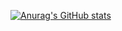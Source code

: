 [![Anurag's GitHub stats](https://github-readme-stats.vercel.app/api?username=jo87jimmy)](https://github.com/anuraghazra/github-readme-stats)
